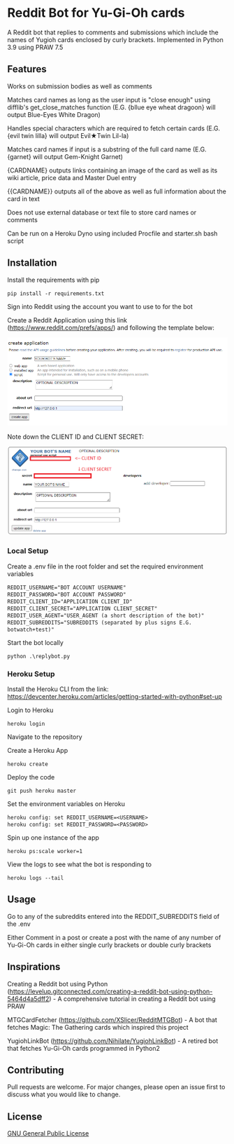 # Reddit Bot for Yu-Gi-Oh cards 

A Reddit bot that replies to comments and submissions which include the names of Yugioh cards enclosed by curly brackets. Implemented in Python 3.9 using PRAW 7.5

## Features

Works on submission bodies as well as comments

Matches card names as long as the user input is "close enough" using difflib's get_close_matches function (E.G. {bllue eye wheat dragoon} will output Blue-Eyes White Dragon)

Handles special characters which are required to fetch certain cards (E.G. {evil twin lilla} will output Evil★Twin Lil-la)

Matches card names if input is a substring of the full card name (E.G. {garnet} will output Gem-Knight Garnet)

{CARDNAME} outputs links containing an image of the card as well as its wiki article, price data and Master Duel entry

{{CARDNAME}} outputs all of the above as well as full information about the card in text

Does not use external database or text file to store card names or comments

Can be run on a Heroku Dyno using included Procfile and starter.sh bash script

## Installation

Install the requirements with pip
```
pip install -r requirements.txt
```

Sign into Reddit using the account you want to use to for the bot

Create a Reddit Application using this link (https://www.reddit.com/prefs/apps/) and following the template below:

![Bot Creation Template](./images/Create_Bot.png)

Note down the CLIENT ID and CLIENT SECRET:

![Bot Credentials Page](./images/Bot_Credentials.png)

### Local Setup

Create a .env file in the root folder and set the required environment variables 
```
REDDIT_USERNAME="BOT ACCOUNT USERNAME"
REDDIT_PASSWORD="BOT ACCOUNT PASSWORD"
REDDIT_CLIENT_ID="APPLICATION CLIENT_ID"
REDDIT_CLIENT_SECRET="APPLICATION CLIENT_SECRET"
REDDIT_USER_AGENT="USER_AGENT (a short description of the bot)"
REDDIT_SUBREDDITS="SUBREDDITS (separated by plus signs E.G. botwatch+test)"
```

Start the bot locally
```
python .\replybot.py
```

### Heroku Setup

Install the Heroku CLI from the link: https://devcenter.heroku.com/articles/getting-started-with-python#set-up

Login to Heroku
```
heroku login
```

Navigate to the repository

Create a Heroku App
```
heroku create
```

Deploy the code 
```
git push heroku master
```

Set the environment variables on Heroku
```
heroku config: set REDDIT_USERNAME=<USERNAME>
heroku config: set REDDIT_PASSWORD=<PASSWORD>
```

Spin up one instance of the app
```
heroku ps:scale worker=1
```

View the logs to see what the bot is responding to
```
heroku logs --tail
```

## Usage

Go to any of the subreddits entered into the REDDIT_SUBREDDITS field of the .env

Either Comment in a post or create a post with the name of any number of Yu-Gi-Oh cards in either single curly brackets or double curly brackets

## Inspirations 

Creating a Reddit bot using Python (https://levelup.gitconnected.com/creating-a-reddit-bot-using-python-5464d4a5dff2) - A comprehensive tutorial in creating a Reddit bot using PRAW

MTGCardFetcher (https://github.com/XSlicer/RedditMTGBot) - A bot that fetches Magic: The Gathering cards which inspired this project 

YugiohLinkBot (https://github.com/Nihilate/YugiohLinkBot) - A retired bot that fetches Yu-Gi-Oh cards programmed in Python2

## Contributing
Pull requests are welcome. For major changes, please open an issue first to discuss what you would like to change.

## License

[GNU General Public License](https://www.gnu.org/licenses/gpl-3.0.en.html)